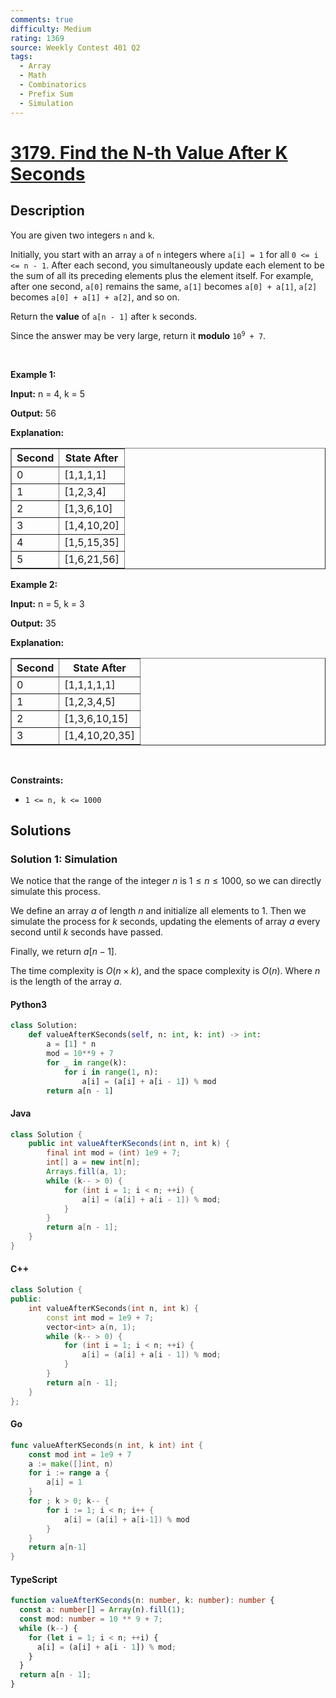 ```yaml
---
comments: true
difficulty: Medium
rating: 1369
source: Weekly Contest 401 Q2
tags:
  - Array
  - Math
  - Combinatorics
  - Prefix Sum
  - Simulation
---
```


<!-- problem:start -->

# [3179. Find the N-th Value After K Seconds](https://leetcode.com/problems/find-the-n-th-value-after-k-seconds)


## Description

<!-- description:start -->

<p>You are given two integers <code>n</code> and <code>k</code>.</p>

<p>Initially, you start with an array <code>a</code> of <code>n</code> integers where <code>a[i] = 1</code> for all <code>0 &lt;= i &lt;= n - 1</code>. After each second, you simultaneously update each element to be the sum of all its preceding elements plus the element itself. For example, after one second, <code>a[0]</code> remains the same, <code>a[1]</code> becomes <code>a[0] + a[1]</code>, <code>a[2]</code> becomes <code>a[0] + a[1] + a[2]</code>, and so on.</p>

<p>Return the <strong>value</strong> of <code>a[n - 1]</code> after <code>k</code> seconds.</p>

<p>Since the answer may be very large, return it <strong>modulo</strong> <code>10<sup>9</sup> + 7</code>.</p>

<p>&nbsp;</p>
<p><strong class="example">Example 1:</strong></p>

<div class="example-block">
<p><strong>Input:</strong> <span class="example-io">n = 4, k = 5</span></p>

<p><strong>Output:</strong> <span class="example-io">56</span></p>

<p><strong>Explanation:</strong></p>

<table border="1">
	<tbody>
		<tr>
			<th>Second</th>
			<th>State After</th>
		</tr>
		<tr>
			<td>0</td>
			<td>[1,1,1,1]</td>
		</tr>
		<tr>
			<td>1</td>
			<td>[1,2,3,4]</td>
		</tr>
		<tr>
			<td>2</td>
			<td>[1,3,6,10]</td>
		</tr>
		<tr>
			<td>3</td>
			<td>[1,4,10,20]</td>
		</tr>
		<tr>
			<td>4</td>
			<td>[1,5,15,35]</td>
		</tr>
		<tr>
			<td>5</td>
			<td>[1,6,21,56]</td>
		</tr>
	</tbody>
</table>
</div>

<p><strong class="example">Example 2:</strong></p>

<div class="example-block">
<p><strong>Input:</strong> <span class="example-io">n = 5, k = 3</span></p>

<p><strong>Output:</strong> <span class="example-io">35</span></p>

<p><strong>Explanation:</strong></p>

<table border="1">
	<tbody>
		<tr>
			<th>Second</th>
			<th>State After</th>
		</tr>
		<tr>
			<td>0</td>
			<td>[1,1,1,1,1]</td>
		</tr>
		<tr>
			<td>1</td>
			<td>[1,2,3,4,5]</td>
		</tr>
		<tr>
			<td>2</td>
			<td>[1,3,6,10,15]</td>
		</tr>
		<tr>
			<td>3</td>
			<td>[1,4,10,20,35]</td>
		</tr>
	</tbody>
</table>
</div>

<p>&nbsp;</p>
<p><strong>Constraints:</strong></p>

<ul>
	<li><code>1 &lt;= n, k &lt;= 1000</code></li>
</ul>

<!-- description:end -->

## Solutions

<!-- solution:start -->

### Solution 1: Simulation

We notice that the range of the integer $n$ is $1 \leq n \leq 1000$, so we can directly simulate this process.

We define an array $a$ of length $n$ and initialize all elements to $1$. Then we simulate the process for $k$ seconds, updating the elements of array $a$ every second until $k$ seconds have passed.

Finally, we return $a[n - 1]$.

The time complexity is $O(n \times k)$, and the space complexity is $O(n)$. Where $n$ is the length of the array $a$.

<!-- tabs:start -->

#### Python3

```python
class Solution:
    def valueAfterKSeconds(self, n: int, k: int) -> int:
        a = [1] * n
        mod = 10**9 + 7
        for _ in range(k):
            for i in range(1, n):
                a[i] = (a[i] + a[i - 1]) % mod
        return a[n - 1]
```

#### Java

```java
class Solution {
    public int valueAfterKSeconds(int n, int k) {
        final int mod = (int) 1e9 + 7;
        int[] a = new int[n];
        Arrays.fill(a, 1);
        while (k-- > 0) {
            for (int i = 1; i < n; ++i) {
                a[i] = (a[i] + a[i - 1]) % mod;
            }
        }
        return a[n - 1];
    }
}
```

#### C++

```cpp
class Solution {
public:
    int valueAfterKSeconds(int n, int k) {
        const int mod = 1e9 + 7;
        vector<int> a(n, 1);
        while (k-- > 0) {
            for (int i = 1; i < n; ++i) {
                a[i] = (a[i] + a[i - 1]) % mod;
            }
        }
        return a[n - 1];
    }
};
```

#### Go

```go
func valueAfterKSeconds(n int, k int) int {
	const mod int = 1e9 + 7
	a := make([]int, n)
	for i := range a {
		a[i] = 1
	}
	for ; k > 0; k-- {
		for i := 1; i < n; i++ {
			a[i] = (a[i] + a[i-1]) % mod
		}
	}
	return a[n-1]
}
```

#### TypeScript

```ts
function valueAfterKSeconds(n: number, k: number): number {
  const a: number[] = Array(n).fill(1);
  const mod: number = 10 ** 9 + 7;
  while (k--) {
    for (let i = 1; i < n; ++i) {
      a[i] = (a[i] + a[i - 1]) % mod;
    }
  }
  return a[n - 1];
}
```

<!-- tabs:end -->

<!-- solution:end -->

<!-- problem:end -->
